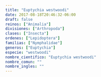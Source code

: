 ```yaml
---
title: "Euptychia westwoodi"
date: 2017-08-18T20:46:32-06:00
draft: false
reinos: ["Animalia"]
divisiones: ["Arthropoda"]
clases: ["Insecta"]
ordenes: ["Lepidoptera"]
familias: ["Nymphalidae"]
generos: ["Euptychia"]
especie: "westwoodi"
nombre_cientifico: "Euptychia westwoodi"
nombre_comun: ""
nombre_ingles: ""
---
```


